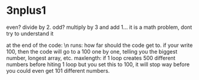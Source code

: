 # 3nplus1
even? divide by 2. odd? multiply by 3 and add 1... it is a math problem, dont try to understand it

at the end of the code: \n
runs: how far should the code get to. if your write 100, then the code will go to a 100 one by one, telling you the biggest number, longest array, etc.
maxlength: if 1 loop creates 500 different numbers before hiting 1 loop but you set this to 100, it will stop way before you could even get 101 different numbers.
